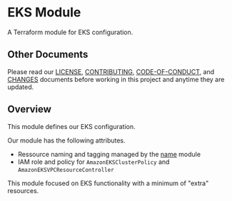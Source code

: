 # EKS Module
A Terraform module for EKS configuration.

## Other Documents
Please read our [LICENSE][lice], [CONTRIBUTING][cont], [CODE-OF-CONDUCT][code],
and [CHANGES][chge] documents before working in this project and anytime they
are updated.

## Overview
This module defines our EKS configuration.

Our module has the following attributes.
- Ressource naming and tagging managed by the [name][name] module
- IAM role and policy for `AmazonEKSClusterPolicy` and
  `AmazonEKSVPCResourceController`

This module focused on EKS functionality with a minimum of "extra" resources.

<!-- LINKS -->
[chge]: ./CHANGES.md
[code]: ./CODE-OF-CONDUCT.md
[cont]: ./CONTRIBUTING.md
[lice]: ./LICENSE.md
[name]: https://www.s3d.club/docs/source/name/overview
